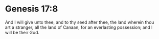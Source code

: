 # Genesis 17:8

And I will give unto thee, and to thy seed after thee, the land wherein thou art a stranger, all the land of Canaan, for an everlasting possession; and I will be their God.